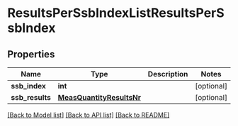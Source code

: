# ResultsPerSsbIndexListResultsPerSsbIndex

## Properties
Name | Type | Description | Notes
------------ | ------------- | ------------- | -------------
**ssb_index** | **int** |  | [optional] 
**ssb_results** | [**MeasQuantityResultsNr**](MeasQuantityResultsNr.md) |  | [optional] 

[[Back to Model list]](../README.md#documentation-for-models) [[Back to API list]](../README.md#documentation-for-api-endpoints) [[Back to README]](../README.md)

